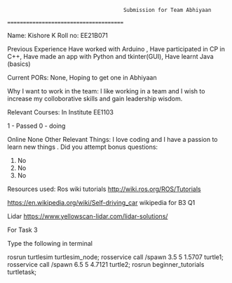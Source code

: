                                          Submission for Team Abhiyaan
                                      =====================================

Name:
Kishore K
Roll no:
EE21B071

Previous Experience
Have worked with Arduino ,
Have participated in CP in C++,
Have made an app with Python and tkinter(GUI),
Have learnt Java (basics)

Current PORs:
None,
Hoping to get one in Abhiyaan

Why I want to work in the team:
I like working in a team and I wish to increase my colloborative skills and gain leadership wisdom.

Relevant Courses:
In Institute
EE1103 

1 - Passed
0 - doing


Online
None
Other Relevant Things:
I love coding and I have a passion to learn new things .
Did you attempt bonus questions:
1. No
2. No
3. No

Resources used:
Ros wiki tutorials
http://wiki.ros.org/ROS/Tutorials

https://en.wikipedia.org/wiki/Self-driving_car
wikipedia for B3 Q1

Lidar
https://www.yellowscan-lidar.com/lidar-solutions/


For Task 3

Type the following in terminal

rosrun turtlesim turtlesim_node;
rosservice call /spawn 3.5 5 1.5707 turtle1;
rosservice call /spawn 6.5 5 4.7121 turtle2;
rosrun beginner_tutorials turtletask;

